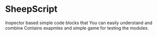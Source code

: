 # SheepScript
Inspector based simple code blocks that You can easily understand and combine
Contains exapmles and simple game for testing the modules.
